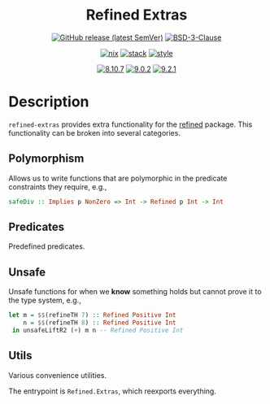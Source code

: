 <div align="center">

# Refined Extras

[![GitHub release (latest SemVer)](https://img.shields.io/github/v/release/tbidne/refined-extras?include_prereleases&sort=semver)](https://github.com/tbidne/refined-extras/releases/)
[![BSD-3-Clause](https://img.shields.io/github/license/tbidne/refined-extras?color=blue)](https://opensource.org/licenses/BSD-3-Clause)

[![nix](https://img.shields.io/github/workflow/status/tbidne/refined-extras/nix/main?label=nix&logo=nixos&logoColor=85c5e7&labelColor=2f353c)](https://github.com/tbidne/refined-extras/actions/workflows/nix_ci.yaml)
[![stack](https://img.shields.io/github/workflow/status/tbidne/refined-extras/stack/main?label=stack%2018.13&logoColor=white&labelColor=2f353c)](https://github.com/tbidne/refined-extras/actions/workflows/stack_ci.yaml)
[![style](https://img.shields.io/github/workflow/status/tbidne/refined-extras/style/main?label=style&logoColor=white&labelColor=2f353c)](https://github.com/tbidne/refined-extras/actions/workflows/style_ci.yaml)

[![8.10.7](https://img.shields.io/github/workflow/status/tbidne/refined-extras/8.10.7/main?label=8.10.7&logo=haskell&logoColor=904d8c&labelColor=2f353c)](https://github.com/tbidne/refined-extras/actions/workflows/ghc_8-10-7.yaml)
[![9.0.2](https://img.shields.io/github/workflow/status/tbidne/refined-extras/9.0.2/main?label=9.0.2&logo=haskell&logoColor=904d8c&labelColor=2f353c)](https://github.com/tbidne/refined-extras/actions/workflows/ghc_9.0.2.yaml)
[![9.2.1](https://img.shields.io/github/workflow/status/tbidne/refined-extras/9.2.1/main?label=9.2.1&logo=haskell&logoColor=904d8c&labelColor=2f353c)](https://github.com/tbidne/refined-extras/actions/workflows/ghc_9.2.1.yaml)

</div>

# Description

`refined-extras` provides extra functionality for the [refined](https://hackage.haskell.org/package/refined) package. This functionality can be broken into several categories.

## Polymorphism

Allows us to write functions that are polymorphic in the predicate constraints they require, e.g.,

```haskell
safeDiv :: Implies p NonZero => Int -> Refined p Int -> Int
```

## Predicates

Predefined predicates.

## Unsafe

Unsafe functions for when we __know__ something holds but cannot prove it to the type system, e.g.,

```haskell
let m = $$(refineTH 7) :: Refined Positive Int
    n = $$(refineTH 8) :: Refined Positive Int
 in unsafeLiftR2 (+) m n -- Refined Positive Int
```

## Utils

Various convenience utilities.

The entrypoint is `Refined.Extras`, which reexports everything.